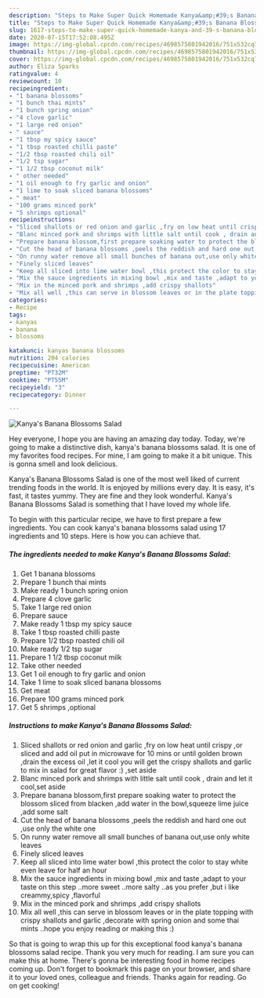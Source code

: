 ```yaml
---
description: "Steps to Make Super Quick Homemade Kanya&amp;#39;s Banana Blossoms Salad"
title: "Steps to Make Super Quick Homemade Kanya&amp;#39;s Banana Blossoms Salad"
slug: 1617-steps-to-make-super-quick-homemade-kanya-and-39-s-banana-blossoms-salad
date: 2020-07-15T17:52:08.495Z
image: https://img-global.cpcdn.com/recipes/4698575801942016/751x532cq70/kanyas-banana-blossoms-salad-recipe-main-photo.jpg
thumbnail: https://img-global.cpcdn.com/recipes/4698575801942016/751x532cq70/kanyas-banana-blossoms-salad-recipe-main-photo.jpg
cover: https://img-global.cpcdn.com/recipes/4698575801942016/751x532cq70/kanyas-banana-blossoms-salad-recipe-main-photo.jpg
author: Eliza Sparks
ratingvalue: 4
reviewcount: 10
recipeingredient:
- "1 banana blossoms"
- "1 bunch thai mints"
- "1 bunch spring onion"
- "4 clove garlic"
- "1 large red onion"
- " sauce"
- "1 tbsp my spicy sauce"
- "1 tbsp roasted chilli paste"
- "1/2 tbsp roasted chili oil"
- "1/2 tsp sugar"
- "1 1/2 tbsp coconut milk"
- " other needed"
- "1 oil enough to fry garlic and onion"
- "1 lime to soak sliced banana blossoms"
- " meat"
- "100 grams minced pork"
- "5 shrimps optional"
recipeinstructions:
- "Sliced shallots or red onion and garlic ,fry on low heat until crispy ,or sliced and add oil put in microwave for 10 mins or until golden brown ,drain the excess oil ,let it cool you will get the crispy shallots and garlic to mix in salad for great flavor :) ,set aside"
- "Blanc minced pork and shrimps with little salt until cook , drain and let it cool,set aside"
- "Prepare banana blossom,first prepare soaking water to protect the blossom sliced from blacken ,add water in the bowl,squeeze lime juice ,add some salt"
- "Cut the head of banana blossoms ,peels the reddish and hard one out ,use only the white one"
- "On runny water remove all small bunches of banana out,use only white leaves"
- "Finely sliced leaves"
- "Keep all sliced into lime water bowl ,this protect the color to stay white even leave for half an hour"
- "Mix the sauce ingredients in mixing bowl ,mix and taste ,adapt to your taste on this step ..more sweet ..more salty ..as you prefer ,but i like creammy,spicy ,flavorful"
- "Mix in the minced pork and shrimps ,add crispy shallots"
- "Mix all well ,this can serve in blossom leaves or in the plate topping with crispy shallots and garlic ,decorate with spring onion and some thai mints ..hope you enjoy reading or making this :)"
categories:
- Recipe
tags:
- kanyas
- banana
- blossoms

katakunci: kanyas banana blossoms 
nutrition: 204 calories
recipecuisine: American
preptime: "PT32M"
cooktime: "PT55M"
recipeyield: "3"
recipecategory: Dinner

---
```



![Kanya&#39;s Banana Blossoms Salad](https://img-global.cpcdn.com/recipes/4698575801942016/751x532cq70/kanyas-banana-blossoms-salad-recipe-main-photo.jpg)

Hey everyone, I hope you are having an amazing day today. Today, we're going to make a distinctive dish, kanya&#39;s banana blossoms salad. It is one of my favorites food recipes. For mine, I am going to make it a bit unique. This is gonna smell and look delicious.



Kanya&#39;s Banana Blossoms Salad is one of the most well liked of current trending foods in the world. It is enjoyed by millions every day. It is easy, it's fast, it tastes yummy. They are fine and they look wonderful. Kanya&#39;s Banana Blossoms Salad is something that I have loved my whole life.


To begin with this particular recipe, we have to first prepare a few ingredients. You can cook kanya&#39;s banana blossoms salad using 17 ingredients and 10 steps. Here is how you can achieve that.

<!--inarticleads1-->

##### The ingredients needed to make Kanya&#39;s Banana Blossoms Salad:

1. Get 1 banana blossoms
1. Prepare 1 bunch thai mints
1. Make ready 1 bunch spring onion
1. Prepare 4 clove garlic
1. Take 1 large red onion
1. Prepare  sauce
1. Make ready 1 tbsp my spicy sauce
1. Take 1 tbsp roasted chilli paste
1. Prepare 1/2 tbsp roasted chili oil
1. Make ready 1/2 tsp sugar
1. Prepare 1 1/2 tbsp coconut milk
1. Take  other needed
1. Get 1 oil enough to fry garlic and onion
1. Take 1 lime to soak sliced banana blossoms
1. Get  meat
1. Prepare 100 grams minced pork
1. Get 5 shrimps ,optional




<!--inarticleads2-->

##### Instructions to make Kanya&#39;s Banana Blossoms Salad:

1. Sliced shallots or red onion and garlic ,fry on low heat until crispy ,or sliced and add oil put in microwave for 10 mins or until golden brown ,drain the excess oil ,let it cool you will get the crispy shallots and garlic to mix in salad for great flavor :) ,set aside
1. Blanc minced pork and shrimps with little salt until cook , drain and let it cool,set aside
1. Prepare banana blossom,first prepare soaking water to protect the blossom sliced from blacken ,add water in the bowl,squeeze lime juice ,add some salt
1. Cut the head of banana blossoms ,peels the reddish and hard one out ,use only the white one
1. On runny water remove all small bunches of banana out,use only white leaves
1. Finely sliced leaves
1. Keep all sliced into lime water bowl ,this protect the color to stay white even leave for half an hour
1. Mix the sauce ingredients in mixing bowl ,mix and taste ,adapt to your taste on this step ..more sweet ..more salty ..as you prefer ,but i like creammy,spicy ,flavorful
1. Mix in the minced pork and shrimps ,add crispy shallots
1. Mix all well ,this can serve in blossom leaves or in the plate topping with crispy shallots and garlic ,decorate with spring onion and some thai mints ..hope you enjoy reading or making this :)




So that is going to wrap this up for this exceptional food kanya&#39;s banana blossoms salad recipe. Thank you very much for reading. I am sure you can make this at home. There's gonna be interesting food in home recipes coming up. Don't forget to bookmark this page on your browser, and share it to your loved ones, colleague and friends. Thanks again for reading. Go on get cooking!
